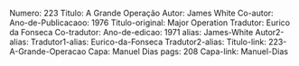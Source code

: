 Numero: 223
Titulo: A Grande Operação
Autor: James White
Co-autor: 
Ano-de-Publicacaoo: 1976
Titulo-original: Major Operation
Tradutor: Eurico da Fonseca
Co-tradutor: 
Ano-de-edicao: 1971
alias: James-White
Autor2-alias: 
Tradutor1-alias: Eurico-da-Fonseca
Tradutor2-alias: 
Titulo-link: 223-A-Grande-Operacao
Capa: Manuel Dias
pags: 208
Capa-link: Manuel-Dias